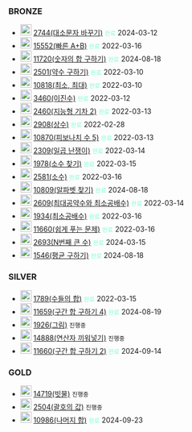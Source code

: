 
### BRONZE
- <img src="https://static.solved.ac/tier_small/1.svg" style="width: 22px; height: 22px;" alt="BRONZE5"> <a href="https://www.acmicpc.net/problem/2744">2744(대소문자 바꾸기)</a> <code style="color: aquamarine">완료</code> 2024-03-12
- <img src="https://static.solved.ac/tier_small/2.svg" style="width: 22px; height: 22px;" alt="BRONZE4"> <a href="https://www.acmicpc.net/problem/15552">15552(빠른 A+B)</a> <code style="color: aquamarine">완료</code> 2022-03-16
- <img src="https://static.solved.ac/tier_small/2.svg" style="width: 22px; height: 22px;" alt="BRONZE4"> <a href="https://www.acmicpc.net/problem/11720">11720(숫자의 합 구하기)</a> <code style="color: aquamarine">완료</code> 2024-08-18
- <img src="https://static.solved.ac/tier_small/3.svg" style="width: 22px; height: 22px;" alt="BRONZE3"> <a href="https://www.acmicpc.net/problem/2501">2501(약수 구하기)</a> <code style="color: aquamarine">완료</code> 2022-03-10
- <img src="https://static.solved.ac/tier_small/3.svg" style="width: 22px; height: 22px;" alt="BRONZE3"> <a href="https://www.acmicpc.net/problem/10818">10818(최소, 최대)</a> <code style="color: aquamarine">완료</code> 2022-03-10
- <img src="https://static.solved.ac/tier_small/3.svg" style="width: 22px; height: 22px;" alt="BRONZE3"> <a href="https://www.acmicpc.net/problem/3460">3460(이진수)</a> <code style="color: aquamarine">완료</code> 2022-03-12
- <img src="https://static.solved.ac/tier_small/3.svg" style="width: 22px; height: 22px;" alt="BRONZE3"> <a href="https://www.acmicpc.net/problem/2460">2460(지능형 기차 2)</a> <code style="color: aquamarine">완료</code> 2022-03-13
- <img src="https://static.solved.ac/tier_small/4.svg" style="width: 22px; height: 22px;" alt="BRONZE2"> <a href="https://www.acmicpc.net/problem/2908">2908(상수)</a> <code style="color: aquamarine">완료</code> 2022-02-28
- <img src="https://static.solved.ac/tier_small/4.svg" style="width: 22px; height: 22px;" alt="BRONZE2"> <a href="https://www.acmicpc.net/problem/10870">10870(피보나치 수 5)</a> <code style="color: aquamarine">완료</code> 2022-03-13
- <img src="https://static.solved.ac/tier_small/4.svg" style="width: 22px; height: 22px;" alt="BRONZE2"> <a href="https://www.acmicpc.net/problem/2309">2309(일곱 난쟁이)</a> <code style="color: aquamarine">완료</code> 2022-03-14
- <img src="https://static.solved.ac/tier_small/4.svg" style="width: 22px; height: 22px;" alt="BRONZE2"> <a href="https://www.acmicpc.net/problem/1978">1978(소수 찾기)</a> <code style="color: aquamarine">완료</code> 2022-03-15
- <img src="https://static.solved.ac/tier_small/4.svg" style="width: 22px; height: 22px;" alt="BRONZE2"> <a href="https://www.acmicpc.net/problem/2581">2581(소수)</a> <code style="color: aquamarine">완료</code> 2022-03-16
- <img src="https://static.solved.ac/tier_small/4.svg" style="width: 22px; height: 22px;" alt="BRONZE2"> <a href="https://www.acmicpc.net/problem/10809">10809(알파벳 찾기)</a> <code style="color: aquamarine">완료</code> 2024-08-18
- <img src="https://static.solved.ac/tier_small/5.svg" style="width: 22px; height: 22px;" alt="BRONZE1"> <a href="https://www.acmicpc.net/problem/2609">2609(최대공약수와 최소공배수)</a> <code style="color: aquamarine">완료</code> 2022-03-14
- <img src="https://static.solved.ac/tier_small/5.svg" style="width: 22px; height: 22px;" alt="BRONZE1"> <a href="https://www.acmicpc.net/problem/1934">1934(최소공배수)</a> <code style="color: aquamarine">완료</code> 2022-03-16
- <img src="https://static.solved.ac/tier_small/5.svg" style="width: 22px; height: 22px;" alt="BRONZE1"> <a href="https://www.acmicpc.net/problem/11660">11660(쉽게 푸는 문제)</a> <code style="color: aquamarine">완료</code> 2022-03-16
- <img src="https://static.solved.ac/tier_small/5.svg" style="width: 22px; height: 22px;" alt="BRONZE1"> <a href="https://www.acmicpc.net/problem/2693">2693(N번째 큰 수)</a> <code style="color: aquamarine">완료</code> 2024-03-15
- <img src="https://static.solved.ac/tier_small/5.svg" style="width: 22px; height: 22px;" alt="BRONZE1"> <a href="https://www.acmicpc.net/problem/1546">1546(평균 구하기)</a> <code style="color: aquamarine">완료</code> 2024-08-18

### SILVER
- <img src="https://static.solved.ac/tier_small/6.svg" style="width: 22px; height: 22px;" alt="SILVER5"> <a href="https://www.acmicpc.net/problem/1789">1789(수들의 합)</a> <code style="color: aquamarine">완료</code> 2022-03-15
- <img src="https://static.solved.ac/tier_small/8.svg" style="width: 22px; height: 22px;" alt="SILVER3"> <a href="https://www.acmicpc.net/problem/11659">11659(구간 합 구하기 4)</a> <code style="color: aquamarine">완료</code> 2024-08-19
- <img src="https://static.solved.ac/tier_small/10.svg" style="width: 22px; height: 22px;" alt="SILVER1"> <a href="https://www.acmicpc.net/problem/1926">1926(그림)</a> <code>진행중</code>
- <img src="https://static.solved.ac/tier_small/10.svg" style="width: 22px; height: 22px;" alt="SILVER1"> <a href="https://www.acmicpc.net/problem/14888">14888(연산자 끼워넣기)</a> <code>진행중</code>
- <img src="https://static.solved.ac/tier_small/10.svg" style="width: 22px; height: 22px;" alt="SILVER1"> <a href="https://www.acmicpc.net/problem/11660">11660(구간 합 구하기 2)</a> <code style="color: aquamarine">완료</code> 2024-09-14

### GOLD
- <img src="https://static.solved.ac/tier_small/11.svg" style="width: 22px; height: 22px;" alt="GOLD5"> <a href="https://www.acmicpc.net/problem/14719">14719(빗물)</a> <code>진행중</code>
- <img src="https://static.solved.ac/tier_small/11.svg" style="width: 22px; height: 22px;" alt="GOLD5"> <a href="https://www.acmicpc.net/problem/2504">2504(괄호의 값)</a> <code>진행중</code>
- <img src="https://static.solved.ac/tier_small/13.svg" style="width: 22px; height: 22px;" alt="GOLD3"> <a href="https://www.acmicpc.net/problem/10986">10986(나머지 합)</a> <code style="color: aquamarine">완료</code> 2024-09-23
